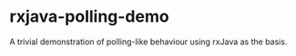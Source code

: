 # rxjava-polling-demo
A trivial demonstration of polling-like behaviour using rxJava as the basis. 
